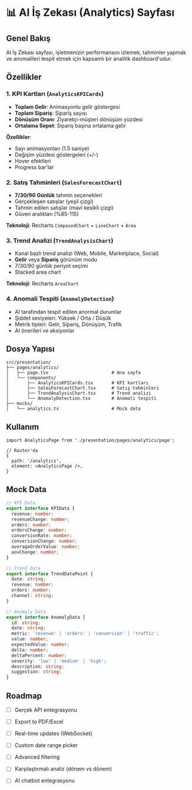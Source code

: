 # 📊 AI İş Zekası (Analytics) Sayfası

## Genel Bakış

AI İş Zekası sayfası, işletmenizin performansını izlemek, tahminler yapmak ve anomalileri tespit etmek için kapsamlı bir analitik dashboard'udur.

## Özellikler

### 1. **KPI Kartları** (`AnalyticsKPICards`)
- **Toplam Gelir**: Animasyonlu gelir göstergesi
- **Toplam Sipariş**: Sipariş sayısı
- **Dönüşüm Oranı**: Ziyaretçi-müşteri dönüşüm yüzdesi
- **Ortalama Sepet**: Sipariş başına ortalama gelir

**Özellikler**:
- Sayı animasyonları (1.5 saniye)
- Değişim yüzdesi göstergeleri (+/-)
- Hover efektleri
- Progress bar'lar

### 2. **Satış Tahminleri** (`SalesForecastChart`)
- **7/30/90 Günlük** tahmin seçenekleri
- Gerçekleşen satışlar (yeşil çizgi)
- Tahmin edilen satışlar (mavi kesikli çizgi)
- Güven aralıkları (%85-115)

**Teknoloji**: Recharts `ComposedChart` + `LineChart` + `Area`

### 3. **Trend Analizi** (`TrendAnalysisChart`)
- Kanal bazlı trend analizi (Web, Mobile, Marketplace, Social)
- **Gelir** veya **Sipariş** görünüm modu
- 7/30/90 günlük periyot seçimi
- Stacked area chart

**Teknoloji**: Recharts `AreaChart`

### 4. **Anomali Tespiti** (`AnomalyDetection`)
- AI tarafından tespit edilen anormal durumlar
- Şiddet seviyeleri: Yüksek / Orta / Düşük
- Metrik tipleri: Gelir, Sipariş, Dönüşüm, Trafik
- AI önerileri ve aksiyonlar

## Dosya Yapısı

```
src/presentation/
├── pages/analytics/
│   ├── page.tsx                        # Ana sayfa
│   └── components/
│       ├── AnalyticsKPICards.tsx       # KPI kartları
│       ├── SalesForecastChart.tsx      # Satış tahminleri
│       ├── TrendAnalysisChart.tsx      # Trend analizi
│       └── AnomalyDetection.tsx        # Anomali tespiti
├── mocks/
│   └── analytics.ts                    # Mock data
```

## Kullanım

```tsx
import AnalyticsPage from './presentation/pages/analytics/page';

// Router'da
{
  path: '/analytics',
  element: <AnalyticsPage />,
}
```

## Mock Data

```typescript
// KPI Data
export interface KPIData {
  revenue: number;
  revenueChange: number;
  orders: number;
  ordersChange: number;
  conversionRate: number;
  conversionChange: number;
  averageOrderValue: number;
  aovChange: number;
}

// Trend Data
export interface TrendDataPoint {
  date: string;
  revenue: number;
  orders: number;
  channel: string;
}

// Anomaly Data
export interface AnomalyData {
  id: string;
  date: string;
  metric: 'revenue' | 'orders' | 'conversion' | 'traffic';
  value: number;
  expectedValue: number;
  delta: number;
  deltaPercent: number;
  severity: 'low' | 'medium' | 'high';
  description: string;
  suggestion: string;
}
```

## Roadmap

- [ ] Gerçek API entegrasyonu
- [ ] Export to PDF/Excel
- [ ] Real-time updates (WebSocket)
- [ ] Custom date range picker
- [ ] Advanced filtering
- [ ] Karşılaştırmalı analiz (dönem vs dönem)
- [ ] AI chatbot entegrasyonu

